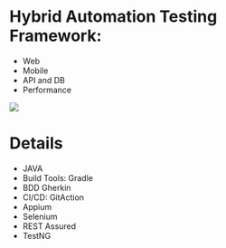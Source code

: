 # Hybrid Automation Testing Framework:
- Web
- Mobile
- API and DB
- Performance

<img src="https://github.com/imranreee/Hybrid-Automation-Framework-/assets/19637476/6a67f0ef-565c-4e87-8097-332ff442c632](https://github.com/imranreee/Hybrid-Automation-Framework-/blob/main/resources/process.png">

# Details
- JAVA
- Build Tools: Gradle
- BDD Gherkin
- CI/CD: GitAction
- Appium
- Selenium
- REST Assured
- TestNG
